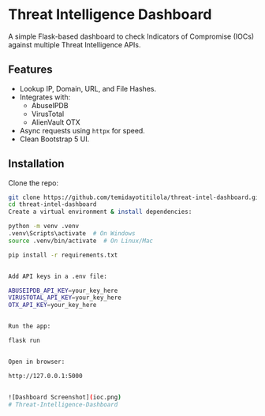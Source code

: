 # Threat Intelligence Dashboard

A simple Flask-based dashboard to check Indicators of Compromise (IOCs) against multiple Threat Intelligence APIs.

## Features
- Lookup IP, Domain, URL, and File Hashes.
- Integrates with:
  - AbuseIPDB
  - VirusTotal
  - AlienVault OTX
- Async requests using `httpx` for speed.
- Clean Bootstrap 5 UI.

## Installation
 Clone the repo:
   ```bash
   git clone https://github.com/temidayotitilola/threat-intel-dashboard.git
   cd threat-intel-dashboard
   Create a virtual environment & install dependencies:

python -m venv .venv
.venv\Scripts\activate  # On Windows
source .venv/bin/activate  # On Linux/Mac

pip install -r requirements.txt


Add API keys in a .env file:

ABUSEIPDB_API_KEY=your_key_here
VIRUSTOTAL_API_KEY=your_key_here
OTX_API_KEY=your_key_here


Run the app:

flask run


Open in browser:

http://127.0.0.1:5000


![Dashboard Screenshot](ioc.png)
#   T h r e a t - I n t e l l i g e n c e - D a s h b o a r d  
 